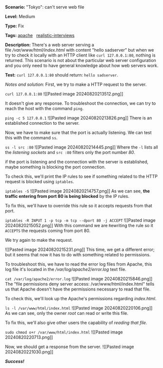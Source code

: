**Scenario:** "Tokyo": can't serve web file

**Level:** Medium

**Type:** Fix

**Tags:** [apache](https://sadservers.com/tag/apache)   [realistic-interviews](https://sadservers.com/tag/realistic-interviews)  

**Description:** There's a web server serving a file _/var/www/html/index.html_ with content "hello sadserver" but when we try to check it locally with an HTTP client like `curl 127.0.0.1:80`, nothing is returned. This scenario is not about the particular web server configuration and you only need to have general knowledge about how web servers work.

**Test:** `curl 127.0.0.1:80` should return: `hello sadserver`.

_Notes and solution_: First, we try to make a HTTP request to the server.

`curl 127.0.0.1:80`
![[Pasted image 20240820213512.png]]

It doesn't give any response. To troubleshoot the connection, we can try to reach the host with the command `ping`.

`ping -c 5 127.0.0.1`
![[Pasted image 20240820213826.png]]
There is an established connection to the server.

Now, we have to make sure that the port is actually listening. We can test this with the command `ss`.

`ss -l src :80`
![[Pasted image 20240820214445.png]]
Where the `-l` lists all the _listening sockets_ and `src :80` filters only the port number _80_.

if the port is listening and the connection with the server is established, maybe something is blocking the port connection.

To check this, we'll print the IP rules to see if something related to the HTTP request is blocked using `iptables`.

`iptables -S`
![[Pasted image 20240820214757.png]]
As we can see, **the traffic entering from port 80 is being blocked** by the IP rules.

To fix this, we'll have to override this rule so it accepts requests from that port.

`iptables -R INPUT 1 -p tcp -m tcp --dport 80 -j ACCEPT`
![[Pasted image 20240820215052.png]]
With this command we are `R`ewriting the rule so it `ACCEPTS` the requests coming from port 80.

We try again to make the request.

![[Pasted image 20240820215231.png]]
This time, we get a different error; but it seems that now it has to do with something related to permissions.

To troubleshoot this, we have to read the error log files from Apache, this log file it's located in the _/var/log/apache2/error.log_ text file.

`cat /var/log/apache2/error.log`
![[Pasted image 20240820215846.png]]
The "file permissions deny server access: /var/www/html/index.html" tells us that Apache doesn't have the permissions necessary to read that file.

To check this, we'll look up the Apache's permissions regarding  _index.html_.

`ls -l /var/www/html/index.html`
![[Pasted image 20240820220106.png]]
As we can see, only the owner _root_ can read or write this file.

To fix this, we'll also give other users the capability of _reading that file_.

`sudo chmod o+r /var/www/html/index.html`
![[Pasted image 20240820220713.png]]

Now, we should get a response from the server.
![[Pasted image 20240820221030.png]]

___Success!___


